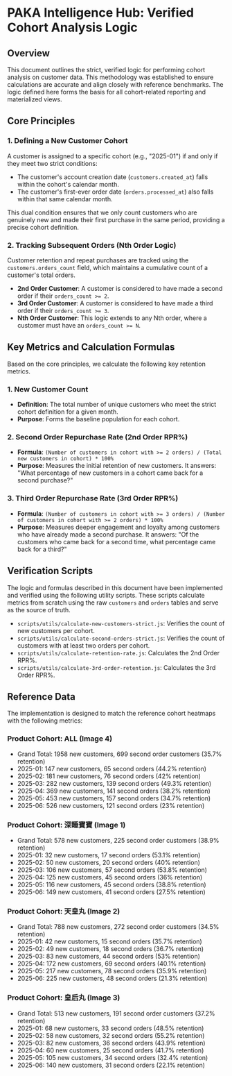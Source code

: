 # PAKA Intelligence Hub: Verified Cohort Analysis Logic

## Overview

This document outlines the strict, verified logic for performing cohort analysis on customer data. This methodology was established to ensure calculations are accurate and align closely with reference benchmarks. The logic defined here forms the basis for all cohort-related reporting and materialized views.

## Core Principles

### 1. Defining a New Customer Cohort

A customer is assigned to a specific cohort (e.g., "2025-01") if and only if they meet two strict conditions:
- The customer's account creation date (`customers.created_at`) falls within the cohort's calendar month.
- The customer's first-ever order date (`orders.processed_at`) also falls within that same calendar month.

This dual condition ensures that we only count customers who are genuinely new and made their first purchase in the same period, providing a precise cohort definition.

### 2. Tracking Subsequent Orders (Nth Order Logic)

Customer retention and repeat purchases are tracked using the `customers.orders_count` field, which maintains a cumulative count of a customer's total orders.

- **2nd Order Customer**: A customer is considered to have made a second order if their `orders_count >= 2`.
- **3rd Order Customer**: A customer is considered to have made a third order if their `orders_count >= 3`.
- **Nth Order Customer**: This logic extends to any Nth order, where a customer must have an `orders_count >= N`.

## Key Metrics and Calculation Formulas

Based on the core principles, we calculate the following key retention metrics.

### 1. New Customer Count

- **Definition**: The total number of unique customers who meet the strict cohort definition for a given month.
- **Purpose**: Forms the baseline population for each cohort.

### 2. Second Order Repurchase Rate (2nd Order RPR%)

- **Formula**: `(Number of customers in cohort with >= 2 orders) / (Total new customers in cohort) * 100%`
- **Purpose**: Measures the initial retention of new customers. It answers: "What percentage of new customers in a cohort came back for a second purchase?"

### 3. Third Order Repurchase Rate (3rd Order RPR%)

- **Formula**: `(Number of customers in cohort with >= 3 orders) / (Number of customers in cohort with >= 2 orders) * 100%`
- **Purpose**: Measures deeper engagement and loyalty among customers who have already made a second purchase. It answers: "Of the customers who came back for a second time, what percentage came back for a third?"

## Verification Scripts

The logic and formulas described in this document have been implemented and verified using the following utility scripts. These scripts calculate metrics from scratch using the raw `customers` and `orders` tables and serve as the source of truth.

- `scripts/utils/calculate-new-customers-strict.js`: Verifies the count of new customers per cohort.
- `scripts/utils/calculate-second-orders-strict.js`: Verifies the count of customers with at least two orders per cohort.
- `scripts/utils/calculate-retention-rate.js`: Calculates the 2nd Order RPR%.
- `scripts/utils/calculate-3rd-order-retention.js`: Calculates the 3rd Order RPR%.

## Reference Data

The implementation is designed to match the reference cohort heatmaps with the following metrics:

### Product Cohort: ALL (Image 4)
- Grand Total: 1958 new customers, 699 second order customers (35.7% retention)
- 2025-01: 147 new customers, 65 second orders (44.2% retention)
- 2025-02: 181 new customers, 76 second orders (42% retention)
- 2025-03: 282 new customers, 139 second orders (49.3% retention)
- 2025-04: 369 new customers, 141 second orders (38.2% retention)
- 2025-05: 453 new customers, 157 second orders (34.7% retention)
- 2025-06: 526 new customers, 121 second orders (23% retention)

### Product Cohort: 深睡寶寶 (Image 1)
- Grand Total: 578 new customers, 225 second order customers (38.9% retention)
- 2025-01: 32 new customers, 17 second orders (53.1% retention)
- 2025-02: 50 new customers, 20 second orders (40% retention)
- 2025-03: 106 new customers, 57 second orders (53.8% retention)
- 2025-04: 125 new customers, 45 second orders (36% retention)
- 2025-05: 116 new customers, 45 second orders (38.8% retention)
- 2025-06: 149 new customers, 41 second orders (27.5% retention)

### Product Cohort: 天皇丸 (Image 2)
- Grand Total: 788 new customers, 272 second order customers (34.5% retention)
- 2025-01: 42 new customers, 15 second orders (35.7% retention)
- 2025-02: 49 new customers, 18 second orders (36.7% retention)
- 2025-03: 83 new customers, 44 second orders (53% retention)
- 2025-04: 172 new customers, 69 second orders (40.1% retention)
- 2025-05: 217 new customers, 78 second orders (35.9% retention)
- 2025-06: 225 new customers, 48 second orders (21.3% retention)

### Product Cohort: 皇后丸 (Image 3)
- Grand Total: 513 new customers, 191 second order customers (37.2% retention)
- 2025-01: 68 new customers, 33 second orders (48.5% retention)
- 2025-02: 58 new customers, 32 second orders (55.2% retention)
- 2025-03: 82 new customers, 36 second orders (43.9% retention)
- 2025-04: 60 new customers, 25 second orders (41.7% retention)
- 2025-05: 105 new customers, 34 second orders (32.4% retention)
- 2025-06: 140 new customers, 31 second orders (22.1% retention)
